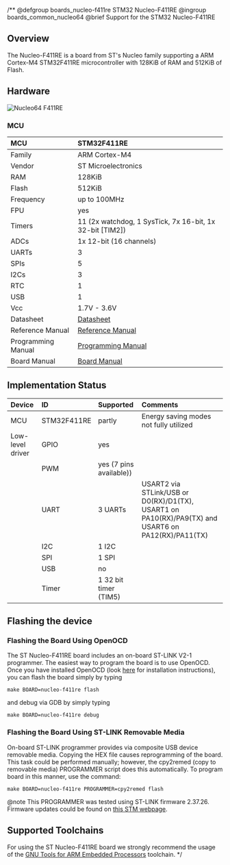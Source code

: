 /**
@defgroup    boards_nucleo-f411re STM32 Nucleo-F411RE
@ingroup     boards_common_nucleo64
@brief       Support for the STM32 Nucleo-F411RE

## Overview

The Nucleo-F411RE is a board from ST's Nucleo family supporting a ARM Cortex-M4
STM32F411RE microcontroller with 128KiB of RAM and 512KiB of Flash.

## Hardware

![Nucleo64 F411RE](http://www.open-electronics.org/wp-content/uploads/2015/08/Figura2-500x467.png)

### MCU

| MCU        | STM32F411RE       |
|:---------- |:----------------- |
| Family     | ARM Cortex-M4     |
| Vendor     | ST Microelectronics |
| RAM        | 128KiB            |
| Flash      | 512KiB            |
| Frequency  | up to 100MHz      |
| FPU        | yes               |
| Timers     | 11 (2x watchdog, 1 SysTick, 7x 16-bit, 1x 32-bit [TIM2]) |
| ADCs       | 1x 12-bit (16 channels) |
| UARTs      | 3                 |
| SPIs       | 5                 |
| I2Cs       | 3                 |
| RTC        | 1                 |
| USB        | 1                 |
| Vcc        | 1.7V - 3.6V       |
| Datasheet  | [Datasheet](http://www.st.com/resource/en/datasheet/stm32f411re.pdf) |
| Reference Manual | [Reference Manual](http://www.st.com/resource/en/reference_manual/dm00119316.pdf) |
| Programming Manual | [Programming Manual](http://www.st.com/resource/en/programming_manual/dm00046982.pdf) |
| Board Manual | [Board Manual](http://www.st.com/resource/en/user_manual/dm00105823.pdf) |

## Implementation Status

| Device | ID        | Supported | Comments  |
|:------------- |:------------- |:------------- |:------------- |
| MCU        | STM32F411RE   | partly    | Energy saving modes not fully utilized |
| Low-level driver | GPIO    | yes       | |
|        | PWM       | yes (7 pins available))   |  |
|        | UART      | 3 UARTs       | USART2 via STLink/USB or D0(RX)/D1(TX), USART1 on PA10(RX)/PA9(TX) and USART6 on PA12(RX)/PA11(TX) |
|        | I2C       | 1 I2C     | |
|        | SPI       | 1 SPI     | |
|        | USB       | no        | |
|        | Timer     | 1 32 bit timer (TIM5)     | |

## Flashing the device

### Flashing the Board Using OpenOCD

The ST Nucleo-F411RE board includes an on-board ST-LINK V2-1 programmer. The
easiest way to program the board is to use OpenOCD. Once you have installed
OpenOCD (look [here](https://github.com/RIOT-OS/RIOT/wiki/OpenOCD) for
installation instructions), you can flash the board simply by typing

```
make BOARD=nucleo-f411re flash
```
and debug via GDB by simply typing
```
make BOARD=nucleo-f411re debug
```

### Flashing the Board Using ST-LINK Removable Media

On-board ST-LINK programmer provides via composite USB device removable media.
Copying the HEX file causes reprogramming of the board. This task
could be performed manually; however, the cpy2remed (copy to removable
media) PROGRAMMER script does this automatically. To program board in
this manner, use the command:
```
make BOARD=nucleo-f411re PROGRAMMER=cpy2remed flash
```
@note This PROGRAMMER was tested using ST-LINK firmware 2.37.26. Firmware updates
could be found on [this STM webpage](https://www.st.com/en/development-tools/stsw-link007.html).


## Supported Toolchains

For using the ST Nucleo-F411RE board we strongly recommend the usage of the
[GNU Tools for ARM Embedded Processors](https://launchpad.net/gcc-arm-embedded)
toolchain.
 */
